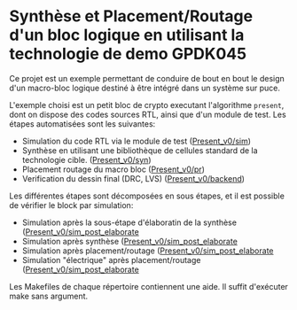 # Synthèse et Placement/Routage d'un bloc logique en utilisant la technologie de demo GPDK045

Ce projet est un exemple permettant de conduire de bout en bout le design d'un macro-bloc logique 
destiné à être intégré dans un système sur puce.

L'exemple choisi est un petit bloc de crypto executant l'algorithme `present`, dont on dispose des codes sources RTL, ainsi que d'un
module de test. Les étapes automatisées sont les suivantes:

- Simulation du code RTL via le module de test ([Present_v0/sim](Present_v0/sim))
- Synthèse en utilisant une bibliothèque de cellules standard de la technologie cible. ([Present_v0/syn](Present_v0/syn))
- Placement routage du macro bloc ([Present_v0/pr](Present_v0/pr))
- Verification du dessin final (DRC, LVS) ([Present_v0/backend]([Present_v0/backend))

Les différentes étapes sont décomposées en sous étapes, et il est possible de vérifier le block par simulation:
- Simulation après la sous-étape d'élaboratin de la synthèse ([Present_v0/sim_post_elaborate](Present_v0/sim_post_elaborate])
- Simulation après synthèse ([Present_v0/sim_post_elaborate](Present_v0/sim_post_syn])
- Simulation après placement/routage ([Present_v0/sim_post_elaborate](Present_v0/sim_post_pr])
- Simulation "électrique" après placement/routage ([Present_v0/sim_post_elaborate](Present_v0/sim_post_pr_elec])

Les Makefiles de chaque répertoire contiennent une aide. Il suffit d'exécuter make sans argument.



